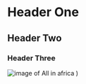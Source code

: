 # Header One
## Header Two
### Header Three

![image of All in africa](https://github.com/NoubissiViany/skills-communicate-using-markdown/assets/95907776/443199be-4f4d-4ae9-90cf-96526b78c3fc)
)

